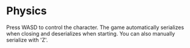 # Physics

Press WASD to control the character. The game automatically serializes when closing and deserializes when starting. You can also manually serialize with 'Z'.
